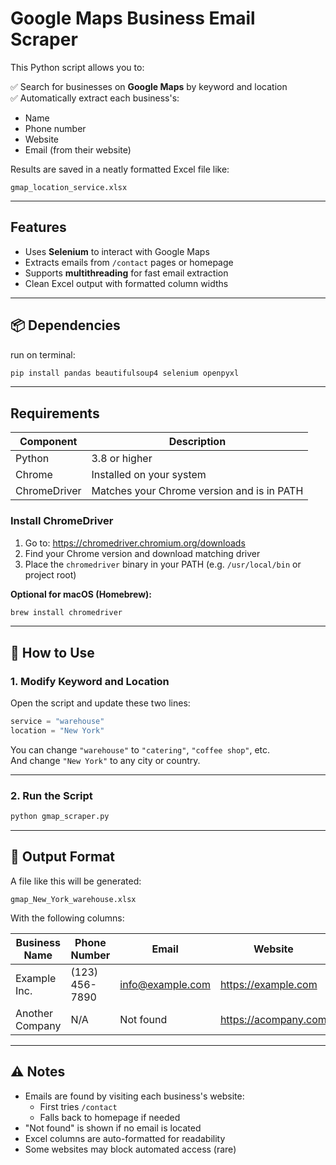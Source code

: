 #  Google Maps Business Email Scraper

This Python script allows you to:

✅ Search for businesses on **Google Maps** by keyword and location  
✅ Automatically extract each business's:
- Name
- Phone number
- Website
- Email (from their website)

Results are saved in a neatly formatted Excel file like:

```
gmap_location_service.xlsx
```

---

## Features

- Uses **Selenium** to interact with Google Maps
- Extracts emails from `/contact` pages or homepage
- Supports **multithreading** for fast email extraction
- Clean Excel output with formatted column widths

---

## 📦 Dependencies

run on terminal:

```bash
pip install pandas beautifulsoup4 selenium openpyxl
```

---

##  Requirements

| Component     | Description                                |
|---------------|--------------------------------------------|
| Python        | 3.8 or higher                              |
| Chrome        | Installed on your system                   |
| ChromeDriver  | Matches your Chrome version and is in PATH |

### Install ChromeDriver

1. Go to: https://chromedriver.chromium.org/downloads  
2. Find your Chrome version and download matching driver  
3. Place the `chromedriver` binary in your PATH (e.g. `/usr/local/bin` or project root)

**Optional for macOS (Homebrew):**

```bash
brew install chromedriver
```

---

## 🚀 How to Use

### 1. Modify Keyword and Location

Open the script and update these two lines:

```python
service = "warehouse"
location = "New York"
```

You can change `"warehouse"` to `"catering"`, `"coffee shop"`, etc.  
And change `"New York"` to any city or country.

---

### 2. Run the Script

```bash
python gmap_scraper.py
```

---

## 📁 Output Format

A file like this will be generated:

```
gmap_New_York_warehouse.xlsx
```

With the following columns:

| Business Name     | Phone Number     | Email            | Website                |
|-------------------|------------------|------------------|------------------------|
| Example Inc.      | (123) 456-7890   | info@example.com | https://example.com    |
| Another Company   | N/A              | Not found        | https://acompany.com   |

---

## ⚠️ Notes

- Emails are found by visiting each business's website:
  - First tries `/contact`
  - Falls back to homepage if needed
- "Not found" is shown if no email is located
- Excel columns are auto-formatted for readability
- Some websites may block automated access (rare)
